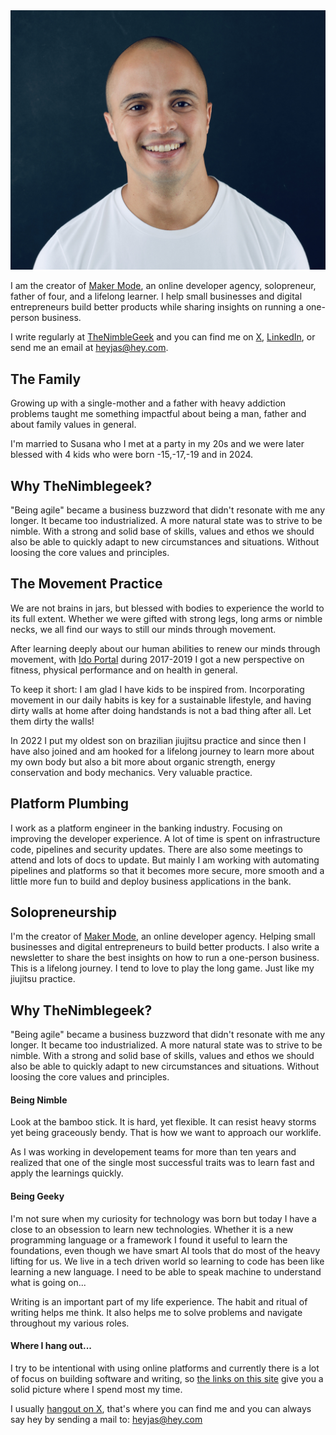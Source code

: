 <img src="/public/images/iamjas_profile.jpg" alt="Profile" class="profile-image"/>

I am the creator of [Maker Mode](https://makermode.dev/), an online developer agency, solopreneur, father of four, and a lifelong learner. I help small businesses and digital entrepreneurs build better products while sharing insights on running a one-person business.

I write regularly at [TheNimbleGeek](https://thenimblegeek.com) and you can find me on [X](https://x.com/thenimblegeek), [LinkedIn](https://www.linkedin.com/in/jonasasihlen/), or send me an email at [heyjas@hey.com](mailto:heyjas@hey.com).

## The Family  
Growing up with a single-mother and a father with heavy addiction problems taught me something impactful about being a man, father and about family values in general. 

I'm married to Susana who I met at a party in my 20s and we were later blessed with 4 kids who were born -15,-17,-19 and in 2024.

## Why TheNimblegeek?
"Being agile" became a business buzzword that didn't resonate with me any longer. It became too industrialized. A more natural state was to strive to be nimble. With a strong and solid base of skills, values and ethos we should also be able to quickly adapt to new circumstances and situations. Without loosing the core values and principles.

## The Movement Practice
We are not brains in jars, but blessed with bodies to experience the world to its full extent. Whether we were gifted with strong legs, long arms or nimble necks, we all find our ways to still our minds through movement. 

After learning deeply about our human abilities to renew our minds through movement, with [Ido Portal](https://www.idoportal.com/) during 2017-2019 I got a new perspective on fitness, physical performance and on health in general. 

To keep it short: I am glad I have kids to be inspired from. Incorporating movement in our daily habits is key for a sustainable lifestyle, and having dirty walls at home after doing handstands is not a bad thing after all. Let them dirty the walls!

In 2022 I put my oldest son on brazilian jiujitsu practice and since then I have also joined and am hooked for a lifelong journey to learn more about my own body but also a bit more about organic strength, energy conservation and body mechanics. Very valuable practice.

## Platform Plumbing
I work as a platform engineer in the banking industry. Focusing on improving the developer experience. A lot of time is spent on infrastructure code, pipelines and security updates. There are also some meetings to attend and lots of docs to update. But mainly I am working with automating pipelines and platforms so that it becomes more secure, more smooth and a little more fun to build and deploy business applications in the bank.

## Solopreneurship
I'm the creator of [Maker Mode](https://makermode.dev/), an online developer agency. Helping small businesses and digital entrepreneurs to build better products. I also write a newsletter to share the best insights on how to run a one-person business. This is a lifelong journey. I tend to love to play the long game. Just like my jiujitsu practice. 

## Why TheNimblegeek?
"Being agile" became a business buzzword that didn't resonate with me any longer. It became too industrialized. A more natural state was to strive to be nimble. With a strong and solid base of skills, values and ethos we should also be able to quickly adapt to new circumstances and situations. Without loosing the core values and principles.

#### Being Nimble
Look at the bamboo stick. It is hard, yet flexible. It can resist heavy storms yet being graceously bendy. That is how we want to approach our worklife.

As I was working in developement teams for more than ten years and realized that one of the single most successful traits was to learn fast and apply the learnings quickly.

#### Being Geeky
I'm not sure when my curiosity for technology was born but today I have a close to an obsession to learn new technologies. Whether it is a new programming language or a framework I found it useful to learn the foundations, even though we have smart AI tools that do most of the heavy lifting for us. We live in a tech driven world so learning to code has been like learning a new language. I need to be able to speak machine to understand what is going on...

Writing is an important part of my life experience. The habit and ritual of writing helps me think. It also helps me to solve problems and navigate throughout my various roles. 

#### Where I hang out...
I try to be intentional with using online platforms and currently there is a lot of focus on building software and writing, so [the links on this site](https://thenimblegeek.com) give you a solid picture where I spend most my time.

I usually [hangout on X](https://x.com/thenimblegeek), that's where you can find me and you can always say hey by sending a mail to: heyjas@hey.com